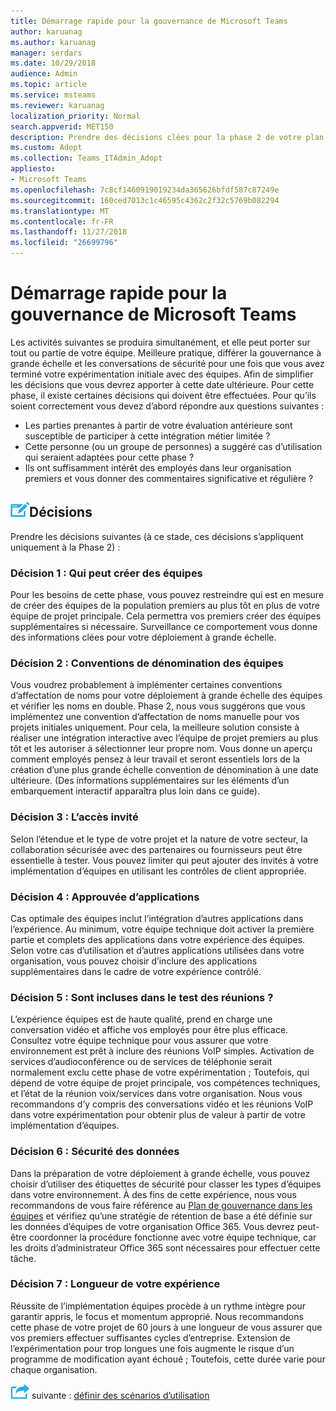 ```yaml
---
title: Démarrage rapide pour la gouvernance de Microsoft Teams
author: karuanag
ms.author: karuanag
manager: serdars
ms.date: 10/29/2018
audience: Admin
ms.topic: article
ms.service: msteams
ms.reviewer: karuanag
localization_priority: Normal
search.appverid: MET150
description: Prendre des décisions clées pour la phase 2 de votre plan d’adoption
ms.custom: Adopt
ms.collection: Teams_ITAdmin_Adopt
appliesto:
- Microsoft Teams
ms.openlocfilehash: 7c8cf1460919019234da365626bfdf587c87249e
ms.sourcegitcommit: 160ced7013c1c46595c4362c2f32c5769b082294
ms.translationtype: MT
ms.contentlocale: fr-FR
ms.lasthandoff: 11/27/2018
ms.locfileid: "26699796"
---
```

# <a name="governance-quick-start-for-microsoft-teams"></a>Démarrage rapide pour la gouvernance de Microsoft Teams

Les activités suivantes se produira simultanément, et elle peut porter sur tout ou partie de votre équipe. Meilleure pratique, différer la gouvernance à grande échelle et les conversations de sécurité pour une fois que vous avez terminé votre expérimentation initiale avec des équipes. Afin de simplifier les décisions que vous devrez apporter à cette date ultérieure. Pour cette phase, il existe certaines décisions qui doivent être effectuées. Pour qu’ils soient correctement vous devez d’abord répondre aux questions suivantes :

- Les parties prenantes à partir de votre évaluation antérieure sont susceptible de participer à cette intégration métier limitée ?
- Cette personne (ou un groupe de personnes) a suggéré cas d’utilisation qui seraient adaptées pour cette phase ?  
- Ils ont suffisamment intérêt des employés dans leur organisation premiers et vous donner des commentaires significative et régulière ? 

## <a name="decision-point-iconmediateams-adoption-decision-iconpngdecisions"></a>![Icône Point de décision.](media/teams-adoption-decision-icon.png)Décisions

Prendre les décisions suivantes (à ce stade, ces décisions s’appliquent uniquement à la Phase 2) :

### <a name="decision-1-who-can-create-teams"></a>Décision 1 : Qui peut créer des équipes 

Pour les besoins de cette phase, vous pouvez restreindre qui est en mesure de créer des équipes de la population premiers au plus tôt en plus de votre équipe de projet principale. Cela permettra vos premiers créer des équipes supplémentaires si nécessaire. Surveillance ce comportement vous donne des informations clées pour votre déploiement à grande échelle.

### <a name="decision-2-teams-naming-conventions"></a>Décision 2 : Conventions de dénomination des équipes 

Vous voudrez probablement à implémenter certaines conventions d’affectation de noms pour votre déploiement à grande échelle des équipes et vérifier les noms en double. Phase 2, nous vous suggérons que vous implémentez une convention d’affectation de noms manuelle pour vos projets initiales uniquement. Pour cela, la meilleure solution consiste à réaliser une intégration interactive avec l’équipe de projet premiers au plus tôt et les autoriser à sélectionner leur propre nom. Vous donne un aperçu comment employés pensez à leur travail et seront essentiels lors de la création d’une plus grande échelle convention de dénomination à une date ultérieure. (Des informations supplémentaires sur les éléments d’un embarquement interactif apparaîtra plus loin dans ce guide).

### <a name="decision-3-guest-access"></a>Décision 3 : L’accès invité

Selon l’étendue et le type de votre projet et la nature de votre secteur, la collaboration sécurisée avec des partenaires ou fournisseurs peut être essentielle à tester. Vous pouvez limiter qui peut ajouter des invités à votre implémentation d’équipes en utilisant les contrôles de client appropriée. 

### <a name="decision-4-approved-apps"></a>Décision 4 : Approuvée d’applications

Cas optimale des équipes inclut l’intégration d’autres applications dans l’expérience. Au minimum, votre équipe technique doit activer la première partie et complets des applications dans votre expérience des équipes. Selon votre cas d’utilisation et d’autres applications utilisées dans votre organisation, vous pouvez choisir d’inclure des applications supplémentaires dans le cadre de votre expérience contrôlé. 

### <a name="decision-5-are-meetings-included-in-your-test"></a>Décision 5 : Sont incluses dans le test des réunions ? 

L’expérience équipes est de haute qualité, prend en charge une conversation vidéo et affiche vos employés pour être plus efficace. Consultez votre équipe technique pour vous assurer que votre environnement est prêt à inclure des réunions VoIP simples. Activation de services d’audioconférence ou de services de téléphonie serait normalement exclu cette phase de votre expérimentation ; Toutefois, qui dépend de votre équipe de projet principale, vos compétences techniques, et l’état de la réunion voix/services dans votre organisation. Nous vous recommandons d’y compris des conversations vidéo et les réunions VoIP dans votre expérimentation pour obtenir plus de valeur à partir de votre implémentation d’équipes. 

### <a name="decision-6--data-security"></a>Décision 6 : Sécurité des données

Dans la préparation de votre déploiement à grande échelle, vous pouvez choisir d’utiliser des étiquettes de sécurité pour classer les types d’équipes dans votre environnement. À des fins de cette expérience, nous vous recommandons de vous faire référence au [Plan de gouvernance dans les équipes](plan-teams-governance.md) et vérifiez qu’une stratégie de rétention de base a été définie sur les données d’équipes de votre organisation Office 365. Vous devrez peut-être coordonner la procédure fonctionne avec votre équipe technique, car les droits d’administrateur Office 365 sont nécessaires pour effectuer cette tâche.

### <a name="decision-7-length-of-your-experiment"></a>Décision 7 : Longueur de votre expérience

Réussite de l’implémentation équipes procède à un rythme intègre pour garantir appris, le focus et momentum approprié. Nous recommandons cette phase de votre projet de 60 jours à une longueur de vous assurer que vos premiers effectuer suffisantes cycles d’entreprise. Extension de l’expérimentation pour trop longues une fois augmente le risque d’un programme de modification ayant échoué ; Toutefois, cette durée varie pour chaque organisation.  

![Icône d’étapes suivante](media/teams-adoption-next-icon.png) suivante : [définir des scénarios d’utilisation](teams-adoption-define-usage-scenarios.md)
